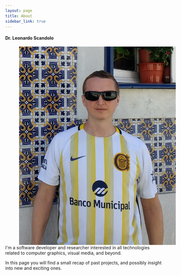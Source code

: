 ```yaml
---
layout: page
title: About
sidebar_link: true
---
```


#### Dr. Leonardo Scandolo
<img style="float: right;margin-left: 100px;margin-right: -40px;"  src="assets/me.jpg"  width="500"/>
<p>
I'm a software developer and researcher interested in all technologies related to computer graphics, visual media, and beyond.
</p>

In this page you will find a small recap of past projects, and possibly insight into new and exciting ones.



